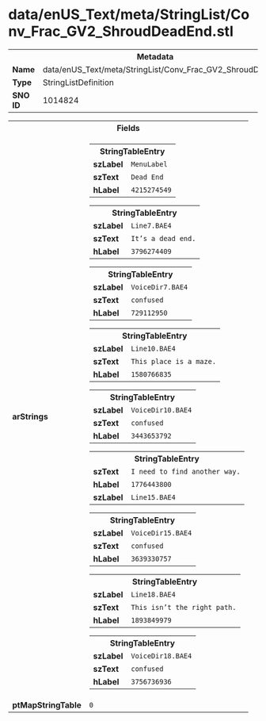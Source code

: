 <h1>data/enUS_Text/meta/StringList/Conv_Frac_GV2_ShroudDeadEnd.stl</h1><table><tr><th colspan="100%">Metadata</th></tr><tr><td><b>Name</b></td><td>data/enUS_Text/meta/StringList/Conv_Frac_GV2_ShroudDeadEnd.stl</td></tr><tr><td><b>Type</b></td><td>StringListDefinition</td></tr><tr><td><b>SNO ID</b></td><td>1014824</td></tr></table>

<table><tr><th colspan="100%">Fields</th></tr><tr><td><b>arStrings</b></td><td><table><tr><th colspan="100%">StringTableEntry</th></tr><tr><td><b>szLabel</b></td><td><code>MenuLabel</code></td></tr><tr><td><b>szText</b></td><td><code>Dead End</code></td></tr><tr><td><b>hLabel</b></td><td><code>4215274549</code></td></tr></table>


<table><tr><th colspan="100%">StringTableEntry</th></tr><tr><td><b>szLabel</b></td><td><code>Line7.BAE4</code></td></tr><tr><td><b>szText</b></td><td><code>It’s a dead end.</code></td></tr><tr><td><b>hLabel</b></td><td><code>3796274409</code></td></tr></table>


<table><tr><th colspan="100%">StringTableEntry</th></tr><tr><td><b>szLabel</b></td><td><code>VoiceDir7.BAE4</code></td></tr><tr><td><b>szText</b></td><td><code>confused</code></td></tr><tr><td><b>hLabel</b></td><td><code>729112950</code></td></tr></table>


<table><tr><th colspan="100%">StringTableEntry</th></tr><tr><td><b>szLabel</b></td><td><code>Line10.BAE4</code></td></tr><tr><td><b>szText</b></td><td><code>This place is a maze.</code></td></tr><tr><td><b>hLabel</b></td><td><code>1580766835</code></td></tr></table>


<table><tr><th colspan="100%">StringTableEntry</th></tr><tr><td><b>szLabel</b></td><td><code>VoiceDir10.BAE4</code></td></tr><tr><td><b>szText</b></td><td><code>confused</code></td></tr><tr><td><b>hLabel</b></td><td><code>3443653792</code></td></tr></table>


<table><tr><th colspan="100%">StringTableEntry</th></tr><tr><td><b>szText</b></td><td><code>I need to find another way.</code></td></tr><tr><td><b>hLabel</b></td><td><code>1776443800</code></td></tr><tr><td><b>szLabel</b></td><td><code>Line15.BAE4</code></td></tr></table>


<table><tr><th colspan="100%">StringTableEntry</th></tr><tr><td><b>szLabel</b></td><td><code>VoiceDir15.BAE4</code></td></tr><tr><td><b>szText</b></td><td><code>confused</code></td></tr><tr><td><b>hLabel</b></td><td><code>3639330757</code></td></tr></table>


<table><tr><th colspan="100%">StringTableEntry</th></tr><tr><td><b>szLabel</b></td><td><code>Line18.BAE4</code></td></tr><tr><td><b>szText</b></td><td><code>This isn’t the right path.</code></td></tr><tr><td><b>hLabel</b></td><td><code>1893849979</code></td></tr></table>


<table><tr><th colspan="100%">StringTableEntry</th></tr><tr><td><b>szLabel</b></td><td><code>VoiceDir18.BAE4</code></td></tr><tr><td><b>szText</b></td><td><code>confused</code></td></tr><tr><td><b>hLabel</b></td><td><code>3756736936</code></td></tr></table>


</td></tr><tr><td><b>ptMapStringTable</b></td><td><code>0</code></td></tr></table>

